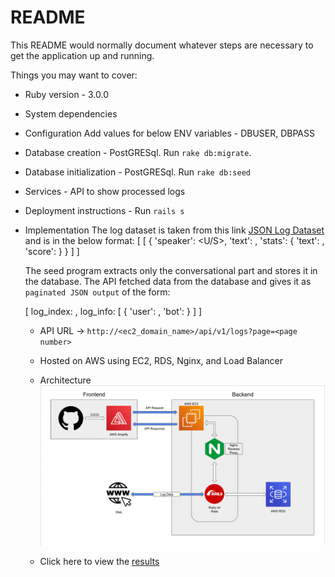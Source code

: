 # README

This README would normally document whatever steps are necessary to get the
application up and running.

Things you may want to cover:

* Ruby version - 3.0.0

* System dependencies

* Configuration
  Add values for below ENV variables - DBUSER, DBPASS

* Database creation - PostGRESql. Run `rake db:migrate`.

* Database initialization - PostGRESql. Run `rake db:seed`

* Services - API to show processed logs

* Deployment instructions - Run `rails s`

* Implementation
  The log dataset is taken from this link [JSON Log Dataset](https://github.com/alexa/alexa-with-dstc10-track2-dataset/blob/main/task2/data/test/logs.json) and is in the below format: 
  [
    [
      {
        'speaker': <U/S>,
        'text': <Some english sentence>,
        'stats': {
            'text': <some sentence>,
            'score': <some number>
        }
      }
    ]
  ]

  The seed program extracts only the conversational part and stores it in the database.
  The API fetched data from the database and gives it as `paginated JSON output` of the form:

  [
    log_index: <some unique number>,
    log_info: [
        {
            'user': <some dialogue>,
            'bot': <some dialogue>
        }
    ]
  ]

  * API URL -> `http://<ec2_domain_name>/api/v1/logs?page=<page number>`

  * Hosted on AWS using EC2, RDS, Nginx, and Load Balancer
 
  * Architecture
    ![alt text](https://github.com/rsj-rishabh/log-app-api/blob/main/log-app-design.png?raw=true)

  * Click here to view the [results](https://main.d28zewofy1t5kt.amplifyapp.com/)

